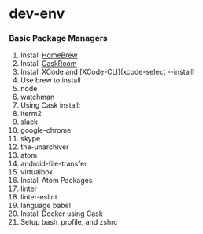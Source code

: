 # dev-env

### Basic Package Managers
1. Install [HomeBrew](http://brew.sh/)
2. Install [CaskRoom](https://caskroom.github.io/)
3. Install XCode and [XCode-CLI](xcode-select --install)
3. Use brew to install
  1. node
  2. watchman
4. Using Cask install:
  1. iterm2
  2. slack
  3. google-chrome
  4. skype
  5. the-unarchiver
  6. atom
  7. android-file-transfer		  		   		    
  8. virtualbox
5. Install Atom Packages
  1. linter
  2. linter-eslint
  3. language babel
6. Install Docker using Cask
7. Setup bash_profile, and zshrc
